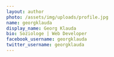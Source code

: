 ```yaml
---
layout: author
photo: /assets/img/uploads/profile.jpg
name: georgklauda
display_name: Georg Klauda
bio: Soziologe | Web Developer
facebook_username: georgklauda
twitter_username: georgklauda
---
```


